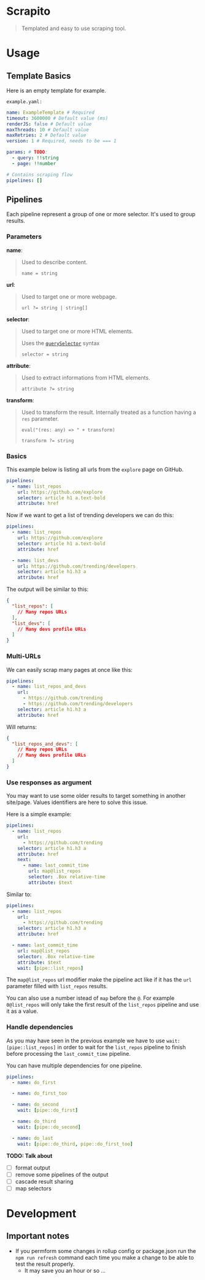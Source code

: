 # Scrapito

> Templated and easy to use scraping tool.

# Usage

## Template Basics

Here is an empty template for example.

`example.yaml:`
```yaml
name: ExampleTemplate # Required
timeout: 3600000 # Default value (ms)
renderJS: false # Default value
maxThreads: 10 # Default value
maxRetries: 2 # Default value
version: 1 # Required, needs to be === 1

params: # TODO:
  - query: !!string
  - page: !!number

# Contains scraping flow
pipelines: []
```

## Pipelines

Each pipeline represent a group of one or more selector. It's used to group results.

### Parameters

**name**:
> Used to describe content.
>
> `name = string`

**url**:
> Used to target one or more webpage.
>
> `url ?= string | string[]`

**selector**:
> Used to target one or more HTML elements.
>
> Uses the [`querySelector`](https://developer.mozilla.org/en-US/docs/Web/API/Document/querySelector) syntax
>
> `selector = string`

**attribute**:
> Used to extract informations from HTML elements.
>
> `attribute ?= string`

**transform**:
> Used to transform the result.
> Internally treated as a function having a `res` parameter.
>
> `eval("(res: any) => " + transform)`
>
> `transform ?= string`

### Basics

This example below is listing all urls from the `explore` page on GitHub.
```yaml
pipelines:
  - name: list_repos
    url: https://github.com/explore
    selector: article h1 a.text-bold
    attribute: href
```

Now if we want to get a list of trending developers we can do this:
```yaml
pipelines:
  - name: list_repos
    url: https://github.com/explore
    selector: article h1 a.text-bold
    attribute: href

  - name: list_devs
    url: https://github.com/trending/developers
    selector: article h1.h3 a
    attribute: href
```

The output will be similar to this:
```json
{
  "list_repos": [
    // Many repos URLs
  ],
  "list_devs": [
    // Many devs profile URLs
  ]
}
```

### Multi-URLs

We can easily scrap many pages at once like this:

```yaml
pipelines:
  - name: list_repos_and_devs
    url:
      - https://github.com/trending
      - https://github.com/trending/developers
    selector: article h1.h3 a
    attribute: href
```
Will returns:
```json
{
  "list_repos_and_devs": [
    // Many repos URLs
    // Many devs profile URLs
  ]
}
```

### Use responses as argument

You may want to use some older results to target something in another site/page. Values identifiers are here to solve this issue.

Here is a simple example:
```yaml
pipelines:
  - name: list_repos
    url:
      - https://github.com/trending
    selector: article h1.h3 a
    attribute: href
    next:
      - name: last_commit_time
        url: map@list_repos
        selector: .Box relative-time
        attribute: $text
```

Similar to:
```yaml
pipelines:
  - name: list_repos
    url:
      - https://github.com/trending
    selector: article h1.h3 a
    attribute: href

  - name: last_commit_time
    url: map@list_repos
    selector: .Box relative-time
    attribute: $text
    wait: [pipe::list_repos]
```

The `map@list_repos` url modifier make the pipeline act like if it has the `url` parameter filled with `list_repos` results.

You can also use a number istead of `map` before the `@`.
For example `0@list_repos` will only take the first result of the `list_repos` pipeline and use it as a value.

### Handle dependencies

As you may have seen in the previous example we have to use `wait: [pipe::list_repos]` in order to wait for the `list_repos` pipeline to finish before processing the `last_commit_time` pipeline.

You can have multiple dependencies for one pipeline.

```yaml
pipelines:
  - name: do_first

  - name: do_first_too

  - name: do_second
    wait: [pipe::do_first]

  - name: do_third
    wait: [pipe::do_second]

  - name: do_last
    wait: [pipe::do_third, pipe::do_first_too]
```


**TODO: Talk about**
  - [ ] format output
  - [ ] remove some pipelines of the output
  - [ ] cascade result sharing
  - [ ] map selectors

# Development

## Important notes

- If you permform some changes in rollup config or package.json run the `npm run refresh` command each time you make a change to be able to test the result properly.
  - It may save you an hour or so ...